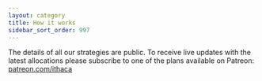 ```yaml
---
layout: category
title: How it works
sidebar_sort_order: 997
---
```


The details of all our strategies are public. To receive live updates with the latest allocations please subscribe to one of the plans available on Patreon: [patreon.com/ithaca](https://www.patreon.com/ithaca "Go to Patreon page")
